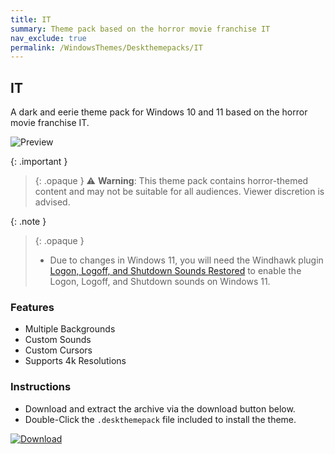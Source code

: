 ```yaml
---
title: IT
summary: Theme pack based on the horror movie franchise IT
nav_exclude: true
permalink: /WindowsThemes/Deskthemepacks/IT
---
```


## IT

A dark and eerie theme pack for Windows 10 and 11 based on the horror movie franchise IT.

![Preview](https://gitlab.com/the-back-room/deskthemepacks/sfw/it/-/raw/main/Extras/Preview.bmp)

{: .important }
> {: .opaque }
> ⚠️ **Warning**: This theme pack contains horror-themed content and may not be suitable for all audiences. Viewer discretion is advised.

{: .note }
> {: .opaque }
> - Due to changes in Windows 11, you will need the Windhawk plugin [Logon, Logoff, and Shutdown Sounds Restored](https://windhawk.net/mods/logon-logoff-shutdown-sounds) to enable the Logon, Logoff, and Shutdown sounds on Windows 11.

### Features

- Multiple Backgrounds
- Custom Sounds
- Custom Cursors
- Supports 4k Resolutions

### Instructions

- Download and extract the archive via the download button below.
- Double-Click the `.deskthemepack` file included to install the theme.

[![Download](https://img.shields.io/badge/Download-black?style=for-the-badge&logo=gitlab&logoColor=white&logoSize=auto&labelColor=red&color=black&cacheSeconds=3600)](https://gitlab.com/the-back-room/deskthemepacks/sfw/it/-/archive/main/it-main.zip)
